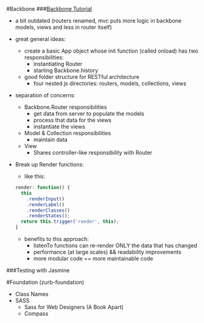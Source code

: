 #Backbone
###[Backbone Tutorial](http://www.jamesyu.org/2011/01/27/cloudedit-a-backbone-js-tutorial-by-example/)
* a bit outdated (routers renamed, mvc puts more logic in backbone models, views and less in router itself)
* great general ideas:
    * create a basic App object whose init function (called onload) has two responsibilities:
        * instantiating Router
        * starting Backbone.history
    * good folder structure for RESTful architecture
        * four nested js directories: routers, models, collections, views
* separation of concerns:
    * Backbone.Router responsibilities
        * get data from server to populate the models
        * process that data for the views
        * instantiate the views
    * Model & Collection responsibilities
        * maintain data
    * View
        * Shares controller-like responsibility with Router
* Break up Render functions:
    * like this:

    ```js
    render: function() {
      this
        .renderInput()
        .renderLabel()
        .renderClasses()
        .renderStates();
      return this.trigger('render', this);
    }
    ```
    * benefits to this approach:
        * listenTo functions can re-render ONLY the data that has changed
        * performance (at large scales) && readability improvements
        * more modular code == more maintainable code

###Testing with Jasmine

#Foundation (zurb-foundation)
* Class Names
* SASS
    * Sass for Web Designers (A Book Apart)
    * Compass
